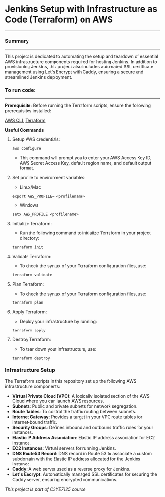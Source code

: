 # Jenkins Setup with Infrastructure as Code (Terraform) on AWS
---------------------------------------------------------------------------------------------

### Summary
---------------------------------------------------------------------------------------------
This project is dedicated to automating the setup and teardown of essential AWS infrastructure components required for hosting Jenkins. In addition to provisioning Jenkins, this project also includes automated SSL certificate management using Let's Encrypt with Caddy, ensuring a secure and streamlined Jenkins deployment.

### To run code:
-----------------------

**Prerequisite:** 
Before running the Terraform scripts, ensure the following prerequisites installed:

[AWS CLI](https://docs.aws.amazon.com/cli/latest/userguide/cli-chap-welcome.html), [Terraform ](https://www.terraform.io/)


**Useful Commands**

1. Setup AWS credentials:
    ```
    aws configure
    ```
    - This command will prompt you to enter your AWS Access Key ID, AWS Secret Access Key, default region name, and default output format. 

2. Set profile to environment variables:
    -   Linux/Mac
    ```
    export AWS_PROFILE= <profilename>
    ```
    -   Windows
    ```
    setx AWS_PROFILE <profilename>
    ```
3. Initialize Terraform:
    -  Run the following command to initialize Terraform in your project directory:
    ```
    terraform init
    ```
4. Validate Terraform:
    - To check the syntax of your Terraform configuration files, use:
    ```
    terraform validate 
    ```
5. Plan Terraform:
    - To check the syntax of your Terraform configuration files, use:
    ```
    terraform plan 
    ```
6. Apply Terraform:
    - Deploy your infrastructure by running:
    ```
    terraform apply 
    ```
7. Destroy Terraform:
    - To tear down your infrastructure, use:
    ```
    terraform destroy
    ```

### Infrastructure Setup

The Terraform scripts in this repository set up the following AWS infrastructure components:

- **Virtual Private Cloud (VPC)**:  A logically isolated section of the AWS Cloud where you can launch AWS resources.
- **Subnets**: Public and private subnets for network segregation.
- **Route Tables**: To control the traffic routing between subnets.
- **Internet Gateway**: Provides a target in your VPC route tables for internet-bound traffic.
- **Security Groups**: Defines inbound and outbound traffic rules for your instances.
- **Elastic IP Address Association**: Elastic IP address association for EC2 instance.
- **EC2 Instances**: Virtual servers for running Jenkins.
- **DNS Route53 Record**: DNS record in  Route 53 to associate a custom subdomain  with the Elastic IP address allocated for the Jenkins instance. 
- **Caddy**: A web server used as a reverse proxy for Jenkins.
- **Let's Encrypt**: Automatically managed SSL certificates for securing the Caddy server, ensuring encrypted communications.

_This project is part of CSYE7125 course_